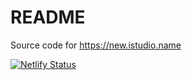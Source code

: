 # README

Source code for https://new.istudio.name

[![Netlify Status](https://api.netlify.com/api/v1/badges/ff0d7c20-eae0-4460-8826-554532200568/deploy-status)](https://app.netlify.com/sites/keen-wescoff-5d3286/deploys)
